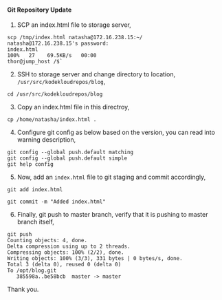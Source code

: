 #### Git Repository Update

1. SCP an index.html file to storage server,

 ```
 scp /tmp/index.html natasha@172.16.238.15:~/
 natasha@172.16.238.15's password:
 index.html                                                                                              100%   27    69.5KB/s   00:00
 thor@jump_host /$`  
 ```

 2. SSH to storage server and change directory to location, `/usr/src/kodekloudrepos/blog`, 

 ```
 cd /usr/src/kodekloudrepos/blog
 ```

 3. Copy an index.html file in this directroy, 

 ```
 cp /home/natasha/index.html .
 ```

4. Configure git config as below based on the version, you can read into warning description,

```
git config --global push.default matching
git config --global push.default simple
git help config
```

5. Now, add an `index.html` file to git staging and commit accordingly,

```
git add index.html

git commit -m "Added index.html"
```

6. Finally, git push to master branch, verify that it is pushing to master branch itself,

```
git push
Counting objects: 4, done.
Delta compression using up to 2 threads.
Compressing objects: 100% (2/2), done.
Writing objects: 100% (3/3), 331 bytes | 0 bytes/s, done.
Total 3 (delta 0), reused 0 (delta 0)
To /opt/blog.git
   385598a..be58bcb  master -> master
```

Thank you.

